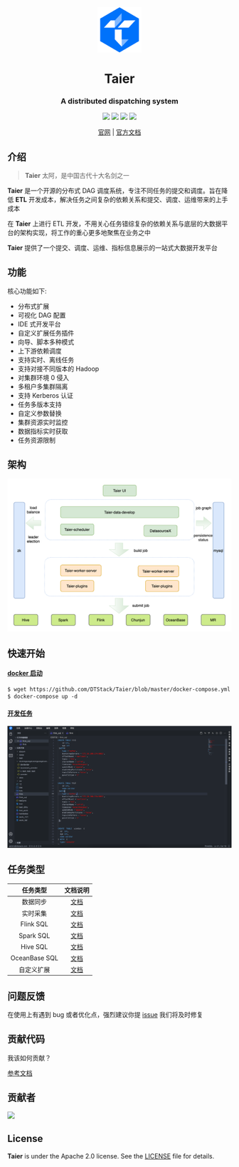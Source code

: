 <div align="center">
         <a href="https://dtstack.github.io/Taier/" target="_blank" rel="noopener noreferrer">
           <img src="website/static/img/logo.svg" width="20%" height="20%" alt="Taier Logo" />
        </a>
 <h1>Taier</h1>
 <h3>A distributed dispatching system</h3>
</div>


<p align="center">
  <img src="https://img.shields.io/github/release/Dtstack/Taier.svg">
  <img src="https://img.shields.io/github/stars/Dtstack/Taier">
  <img src="https://img.shields.io/github/forks/Dtstack/Taier">
  <a href="https://www.apache.org/licenses/LICENSE-2.0.html">
   <img src="https://img.shields.io/badge/license-Apache%202-4EB1BA.svg">
  </a>
  <p align="center">
    <a href="https://dtstack.github.io/Taier/">官网</a> |
    <a href="https://dtstack.github.io/Taier/docs/guides/introduction/">官方文档</a>
  </p>
</p>

## 介绍

> **Taier**  太阿，是中国古代十大名剑之一

**Taier** 是一个开源的分布式 DAG 调度系统，专注不同任务的提交和调度。旨在降低 **ETL** 开发成本，解决任务之间复杂的依赖关系和提交、调度、运维带来的上手成本

在 **Taier** 上进行 ETL 开发，不用关心任务错综复杂的依赖关系与底层的大数据平台的架构实现，将工作的重心更多地聚焦在业务之中

**Taier** 提供了一个提交、调度、运维、指标信息展示的一站式大数据开发平台

## 功能

核心功能如下:

- 分布式扩展
- 可视化 DAG 配置
- IDE 式开发平台
- 自定义扩展任务插件
- 向导、脚本多种模式
- 上下游依赖调度
- 支持实时、离线任务
- 支持对接不同版本的 Hadoop
- 对集群环境 0 侵入
- 多租户多集群隔离
- 支持 Kerberos 认证
- 任务多版本支持
- 自定义参数替换
- 集群资源实时监控
- 数据指标实时获取
- 任务资源限制

## 架构

![architecture](/website/static/img/readme/taier-architecture.png)

## 快速开始

#### [docker 启动](https://dtstack.github.io/Taier/docs/quickstart/deploy/docker#2-%E4%BD%BF%E7%94%A8docker-compose)

```shell
$ wget https://github.com/DTStack/Taier/blob/master/docker-compose.yml
$ docker-compose up -d
```

#### [开发任务](https://dtstack.github.io/Taier/docs/quickstart/start)

![main](/website/static/img/readme/main.png)

## 任务类型

|     任务类型      |                                    文档说明                                    |
|:-------------:|:--------------------------------------------------------------------------:|
|     数据同步      |       [文档](https://dtstack.github.io/Taier/docs/functions/task/sync)       |
|     实时采集      | [文档](https://dtstack.github.io/Taier/docs/functions/task/data-acquisition) |
|   Flink SQL   |    [文档](https://dtstack.github.io/Taier/docs/functions/task/flink-sql)     |
|   Spark SQL   |    [文档](https://dtstack.github.io/Taier/docs/functions/task/spark-sql)     |
|   Hive SQL    |     [文档](https://dtstack.github.io/Taier/docs/functions/task/hive-sql)     |
| OceanBase SQL |  [文档](https://dtstack.github.io/Taier/docs/functions/task/oceanbase-sql)   |
|     自定义扩展     |           [文档](https://dtstack.github.io/Taier/docs/expand/task)           |

## 问题反馈

在使用上有遇到 bug 或者优化点，强烈建议你提 [issue](https://github.com/DTStack/Taier/issues/new/choose) 我们将及时修复

## 贡献代码

我该如何贡献？

[参考文档](https://dtstack.github.io/Taier/docs/contributing)

## 贡献者

<a href="https://github.com/Dtstack/Taier/graphs/contributors">
  <img src="https://contrib.rocks/image?repo=Dtstack/Taier" />
</a>

## License

**Taier** is under the Apache 2.0 license. See the [LICENSE](http://www.apache.org/licenses/LICENSE-2.0) file for
details.
